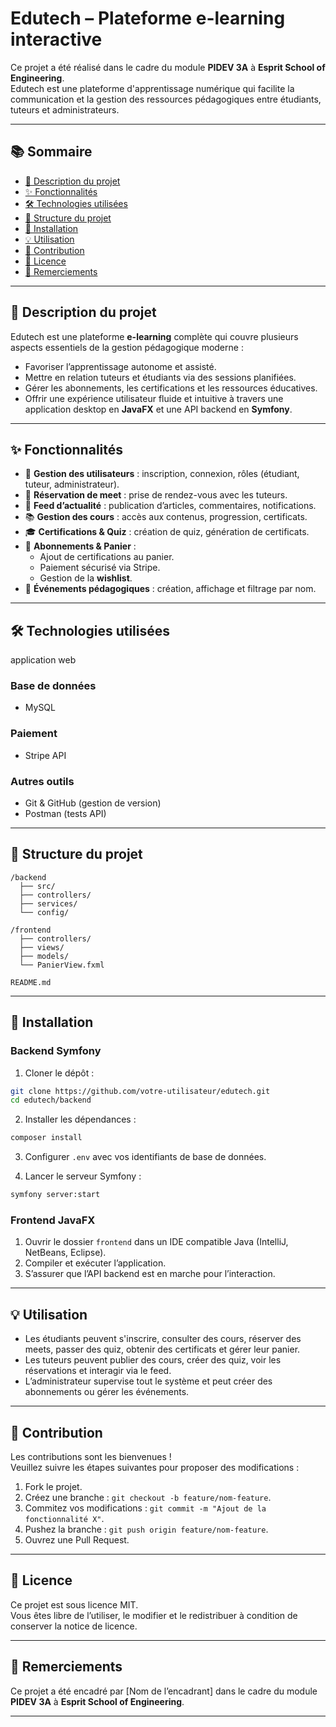 
# Edutech – Plateforme e-learning interactive

Ce projet a été réalisé dans le cadre du module **PIDEV 3A** à **Esprit School of Engineering**.  
Edutech est une plateforme d'apprentissage numérique qui facilite la communication et la gestion des ressources pédagogiques entre étudiants, tuteurs et administrateurs.

---

## 📚 Sommaire

- [🎯 Description du projet](#description-du-projet)
- [✨ Fonctionnalités](#fonctionnalités)
- [🛠️ Technologies utilisées](#technologies-utilisées)
- [📁 Structure du projet](#structure-du-projet)
- [🚀 Installation](#installation)
- [💡 Utilisation](#utilisation)
- [🤝 Contribution](#contribution)
- [📄 Licence](#licence)
- [🙏 Remerciements](#remerciements)

---

## 🎯 Description du projet

Edutech est une plateforme **e-learning** complète qui couvre plusieurs aspects essentiels de la gestion pédagogique moderne :

- Favoriser l’apprentissage autonome et assisté.
- Mettre en relation tuteurs et étudiants via des sessions planifiées.
- Gérer les abonnements, les certifications et les ressources éducatives.
- Offrir une expérience utilisateur fluide et intuitive à travers une application desktop en **JavaFX** et une API backend en **Symfony**.

---

## ✨ Fonctionnalités

- 👤 **Gestion des utilisateurs** : inscription, connexion, rôles (étudiant, tuteur, administrateur).
- 📅 **Réservation de meet** : prise de rendez-vous avec les tuteurs.
- 📰 **Feed d’actualité** : publication d’articles, commentaires, notifications.
- 📚 **Gestion des cours** : accès aux contenus, progression, certificats.
- 🎓 **Certifications & Quiz** : création de quiz, génération de certificats.
- 🛒 **Abonnements & Panier** :
  - Ajout de certifications au panier.
  - Paiement sécurisé via Stripe.
  - Gestion de la **wishlist**.
- 📆 **Événements pédagogiques** : création, affichage et filtrage par nom.

---

## 🛠️ Technologies utilisées

application web

### Base de données
- MySQL

### Paiement
- Stripe API

### Autres outils
- Git & GitHub (gestion de version)
- Postman (tests API)

---

## 📁 Structure du projet

```
/backend
  ├── src/
  ├── controllers/
  ├── services/
  └── config/
  
/frontend
  ├── controllers/
  ├── views/
  ├── models/
  └── PanierView.fxml
  
README.md
```

---

## 🚀 Installation

### Backend Symfony

1. Cloner le dépôt :
```bash
git clone https://github.com/votre-utilisateur/edutech.git
cd edutech/backend
```

2. Installer les dépendances :
```bash
composer install
```

3. Configurer `.env` avec vos identifiants de base de données.

4. Lancer le serveur Symfony :
```bash
symfony server:start
```

### Frontend JavaFX

1. Ouvrir le dossier `frontend` dans un IDE compatible Java (IntelliJ, NetBeans, Eclipse).
2. Compiler et exécuter l’application.
3. S’assurer que l’API backend est en marche pour l’interaction.

---

## 💡 Utilisation

- Les étudiants peuvent s'inscrire, consulter des cours, réserver des meets, passer des quiz, obtenir des certificats et gérer leur panier.
- Les tuteurs peuvent publier des cours, créer des quiz, voir les réservations et interagir via le feed.
- L’administrateur supervise tout le système et peut créer des abonnements ou gérer les événements.

---

## 🤝 Contribution

Les contributions sont les bienvenues !  
Veuillez suivre les étapes suivantes pour proposer des modifications :

1. Fork le projet.
2. Créez une branche : `git checkout -b feature/nom-feature`.
3. Commitez vos modifications : `git commit -m "Ajout de la fonctionnalité X"`.
4. Pushez la branche : `git push origin feature/nom-feature`.
5. Ouvrez une Pull Request.

---

## 📄 Licence

Ce projet est sous licence MIT.  
Vous êtes libre de l’utiliser, le modifier et le redistribuer à condition de conserver la notice de licence.

---

## 🙏 Remerciements

Ce projet a été encadré par [Nom de l’encadrant] dans le cadre du module **PIDEV 3A** à **Esprit School of Engineering**.

---
